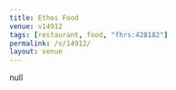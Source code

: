 ```yaml
---
title: Ethos Food
venue: v14912
tags: [restaurant, food, "fhrs:428182"]
permalink: /v/14912/
layout: venue
---
```

null